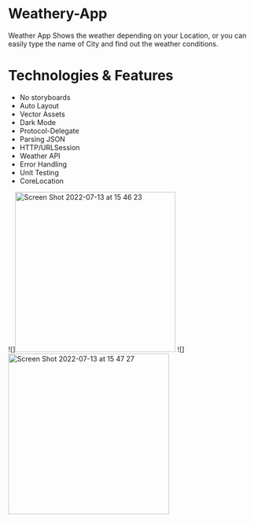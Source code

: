 # Weathery-App
Weather App 
Shows the weather depending on your Location, or you can easily type the name of City and find out the weather conditions.
# Technologies & Features

- No storyboards
- Auto Layout
- Vector Assets
- Dark Mode
- Protocol-Delegate
- Parsing JSON
- HTTP/URLSession
- Weather API
- Error Handling
- Unit Testing
- CoreLocation

![]<img width="326" alt="Screen Shot 2022-07-13 at 15 46 23" src="https://user-images.githubusercontent.com/89012665/178739814-8114617f-29bb-4bf2-b626-d6ac14d35ef6.png">
![]<img width="327" alt="Screen Shot 2022-07-13 at 15 47 27" src="https://user-images.githubusercontent.com/89012665/178739830-c82c25f0-a099-4af2-9994-2f5d51bd80a3.png">

